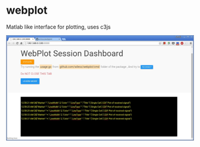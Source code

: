 # webplot
Matlab like interface for plotting, uses c3js

![Screenshot](https://github.com/wiless/webplot/blob/refs/images/snapshot.jpg)
